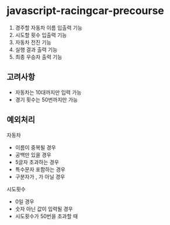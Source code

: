 # javascript-racingcar-precourse

1. 경주할 자동차 이름 입출력 기능
2. 시도할 횟수 입출력 기능
3. 자동차 전진 기능
4. 실행 결과 출력 기능
5. 최종 우승자 출력 기능

## 고려사항

- 자동차는 10대까지만 입력 가능
- 경기 횟수는 50번까지만 가능

## 예외처리

자동차

- 이름이 중복될 경우
- 공백만 있을 경우
- 5글자 초과하는 경우
- 특수문자 포함하는 경우
- 구분자가 , 가 아닐 경우

시도횟수

- 0일 경우
- 숫자 아닌 값이 입력될 경우
- 시도횟수가 50번을 초과할 때

